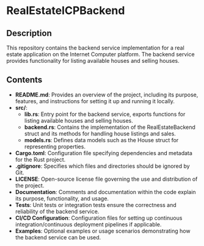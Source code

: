 # RealEstateICPBackend

## Description

This repository contains the backend service implementation for a real estate application on the Internet Computer platform. The backend service provides functionality for listing available houses and selling houses.

## Contents

- **README.md**: Provides an overview of the project, including its purpose, features, and instructions for setting it up and running it locally.
- **src/**:
  - **lib.rs**: Entry point for the backend service, exports functions for listing available houses and selling houses.
  - **backend.rs**: Contains the implementation of the RealEstateBackend struct and its methods for handling house listings and sales.
  - **models.rs**: Defines data models such as the House struct for representing properties.
- **Cargo.toml**: Configuration file specifying dependencies and metadata for the Rust project.
- **.gitignore**: Specifies which files and directories should be ignored by Git.
- **LICENSE**: Open-source license file governing the use and distribution of the project.
- **Documentation**: Comments and documentation within the code explain its purpose, functionality, and usage.
- **Tests**: Unit tests or integration tests ensure the correctness and reliability of the backend service.
- **CI/CD Configuration**: Configuration files for setting up continuous integration/continuous deployment pipelines if applicable.
- **Examples**: Optional examples or usage scenarios demonstrating how the backend service can be used.

